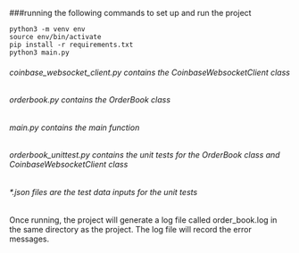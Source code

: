 ###running the following commands to set up and run the project
```
python3 -m venv env
source env/bin/activate
pip install -r requirements.txt
python3 main.py
```
###### coinbase_websocket_client.py contains the  CoinbaseWebsocketClient class
###### orderbook.py contains the OrderBook class
###### main.py contains the main function
###### orderbook_unittest.py contains the unit tests for the OrderBook class and CoinbaseWebsocketClient class
###### *.json files are the test data inputs for the unit tests

Once running, the project will generate a log file called order_book.log in the same directory as the project. 
The log file will record the error messages.
